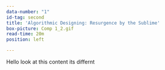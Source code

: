 ```yaml
---
data-number: "1"
id-tag: second
title: 'Algorithmic Designing: Resurgence by the Sublime'
box-picture: Comp 1_2.gif
read-time: 20m
position: left

---
```

Hello look at this content its differnt